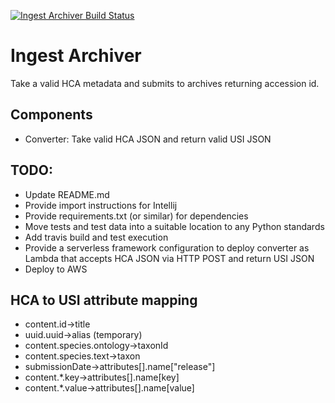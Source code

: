 [![Ingest Archiver Build Status](https://travis-ci.org/HumanCellAtlas/ingest-archiver.svg?branch=master)](https://travis-ci.org/HumanCellAtlas/ingest-archiver)

# Ingest Archiver
Take a valid HCA metadata and submits to archives returning accession id.

## Components
- Converter: Take valid HCA JSON and return valid USI JSON

## TODO:
- Update README.md
- Provide import instructions for Intellij
- Provide requirements.txt (or similar) for dependencies
- Move tests and test data into a suitable location to any Python standards
- Add travis build and test execution
- Provide a serverless framework configuration to deploy converter as Lambda that  accepts HCA JSON via HTTP POST and return USI JSON
- Deploy to AWS

## HCA to USI attribute mapping
- content.id->title
- uuid.uuid->alias (temporary)
- content.species.ontology->taxonId
- content.species.text->taxon
- submissionDate->attributes[<index>].name["release"]
- content.*.key->attributes[<index>].name[key]
- content.*.value->attributes[<index>].name[value]